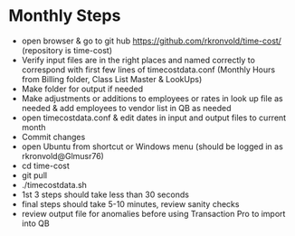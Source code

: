 # Monthly Steps

- open browser & go to git hub https://github.com/rkronvold/time-cost/ (repository is time-cost)
- Verify input files are in the right places and named correctly to correspond with first few lines of timecostdata.conf (Monthly Hours from Billing folder, Class List Master & LookUps)
- Make folder for output if needed
- Make adjustments or additions to employees or rates in look up file as needed & add employees to vendor list in QB as needed
- open timecostdata.conf & edit dates in input and output files to current month
- Commit changes
- open Ubuntu from shortcut or Windows menu (should be logged in as rkronvold@Glmusr76)
- cd time-cost
- git pull
- ./timecostdata.sh
- 1st 3 steps should take less than 30 seconds
- final steps should take 5-10 minutes, review sanity checks
- review output file for anomalies before using Transaction Pro to import into QB
